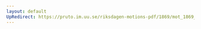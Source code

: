 ```yaml
---
layout: default
UpRedirect: https://pruto.im.uu.se/riksdagen-motions-pdf/1869/mot_1869__ak__245.pdf
---
```

